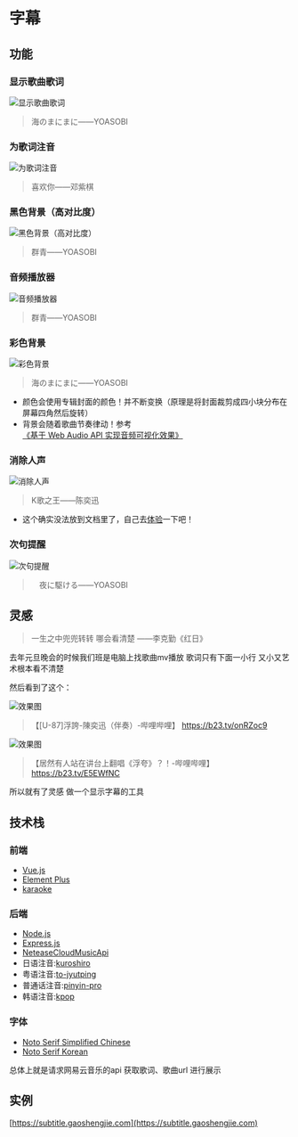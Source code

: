 # 字幕

## 功能

### 显示歌曲歌词
![显示歌曲歌词](https://i.postimg.cc/Vshqt0nm/image.png)
> 海のまにまに——YOASOBI

### 为歌词注音
![为歌词注音](https://i.postimg.cc/T3bvxbqw/image.png?v=1)
> 喜欢你——邓紫棋

### 黑色背景（高对比度）
![黑色背景（高对比度）](https://i.postimg.cc/LXYbkKCs/image.png)
> 群青——YOASOBI

### 音频播放器
![音频播放器](https://i.postimg.cc/Kvffg7n6/2023-02-21-232245.png?v=2)
> 群青——YOASOBI

### 彩色背景
![彩色背景](https://i.postimg.cc/Vshqt0nm/image.png)
> 海のまにまに——YOASOBI
- 颜色会使用专辑封面的颜色！并不断变换（原理是将封面裁剪成四小块分布在屏幕四角然后旋转）
- 背景会随着歌曲节奏律动！参考[《基于 Web Audio API 实现音频可视化效果》](https://developer.mozilla.org/zh-CN/docs/Web/API/Web_Audio_API/Visualizations_with_Web_Audio_API)

### 消除人声
![消除人声](https://i.postimg.cc/4xz8wKhG/2023-02-21-233610.png)
> K歌之王——陈奕迅
- 这个确实没法放到文档里了，自己去[体验](https://subtitle.gaoshengjie.com)一下吧！

### 次句提醒
![次句提醒](https://i.postimg.cc/5tsSk84h/2023-02-21-233224.png?v=2)
>　夜に駆ける——YOASOBI

## 灵感

> 一生之中兜兜转转 哪会看清楚 ——李克勤《红日》

去年元旦晚会的时候我们班是电脑上找歌曲mv播放 歌词只有下面一小行 又小又艺术根本看不清楚

然后看到了这个：

![效果图](https://i.postimg.cc/VkSTCX5J/3e8998e1e211b553d5ff0d7b59a455d.jpg)

> 【[U-87]浮誇-陳奕迅（伴奏）-哔哩哔哩】 https://b23.tv/onRZoc9

![效果图](https://i.postimg.cc/FRvn8qpS/98c22c06dce8ff2744da2d4e848e11a.jpg)

> 【居然有人站在讲台上翻唱《浮夸》？！-哔哩哔哩】 https://b23.tv/E5EWfNC

所以就有了灵感 做一个显示字幕的工具

## 技术栈

### 前端

- [Vue.js](https://cn.vuejs.org/)
- [Element Plus](https://element-plus.gitee.io/zh-CN/)
- [karaoke](https://github.com/JMPerez/karaoke)

### 后端

- [Node.js](https://nodejs.org)
- [Express.js](https://github.com/expressjs/express)
- [NeteaseCloudMusicApi](https://github.com/Binaryify/NeteaseCloudMusicApi)
- 日语注音:[kuroshiro](https://github.com/hexenq/kuroshiro)
- 粤语注音:[to-jyutping](https://github.com/CanCLID/to-jyutping)
- 普通话注音:[pinyin-pro](https://github.com/zh-lx/pinyin-pro)
- 韩语注音:[kpop](https://github.com/AaronO/kpop)

### 字体
- [Noto Serif Simplified Chinese](https://fonts.google.com/noto/specimen/Noto+Serif+SC)
- [Noto Serif Korean](https://fonts.google.com/noto/specimen/Noto+Serif+KR)



总体上就是请求网易云音乐的api 获取歌词、歌曲url 进行展示

## 实例

[https://subtitle.gaoshengjie.com](https://subtitle.gaoshengjie.com)
